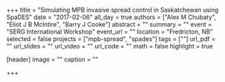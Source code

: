+++
title = "Simulating MPB invasive spread control in Saskatchewan using SpaDES"
date = "2017-02-06"
all_day = true
authors = ["Alex M Chubaty", "Eliot J B McIntire", "Barry J Cooke"]
abstract = ""
summary = ""
event = "SERG International Workshop"
event_url = ""
location = "Fredricton, NB"
selected = false
projects = ["mpb-spread", "spades"]
tags = [""]
url_pdf = ""
url_slides = ""
url_video = ""
url_code = ""
math = false
highlight = true

[header]
image = ""
caption = ""

+++

